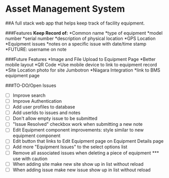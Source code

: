 # Asset Management System
##A full stack web app that helps keep track of facility equipment.

###Features
**Keep Record of:**
*Common name
*type of equipment
*model number
*serial number
*description of physical location
*GPS Location
*Equipment issues
    *notes on a specific issue with date/time stamp
    *FUTURE: username on note

###Future Features
*Image and File Upload to Equipment Page
*Better mobile layout
*QR Code
    *Use mobile device to link to equipment record
*Site Location photo for site Jumbotron
*Niagara Integration
    *link to BMS equipment page


###TO-DO/Open Issues
- [ ] Improve search
- [ ] Improve Authentication
- [ ] Add user profiles to database
- [ ] Add userIds to issues and notes
- [ ] Don't allow empty issue to be submitted
- [ ] "Issue Resolved" checkbox work when submitting a new note
- [ ] Edit Equipment component improvements: style similar to new equipment component
- [ ] Edit button that links to Edit Equipment page on Equipment Details page
- [ ] Add more "Equipment Issues" to the select options list
- [ ] Remove all associated issues when deleting a piece of equipment *** use with caution
- [ ] When adding site make new site show up in list without reload
- [ ] When adding issue make new issue show up in list without reload